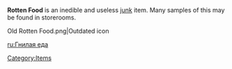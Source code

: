 **Rotten Food** is an inedible and useless [junk](Junk.md "wikilink") item.
Many samples of this may be found in [](Black_Desert_City.md) storerooms.

Old Rotten Food.png\|Outdated icon

[ru:Гнилая еда](ru:Гнилая_еда "wikilink")

[Category:Items](Category:Items "wikilink")